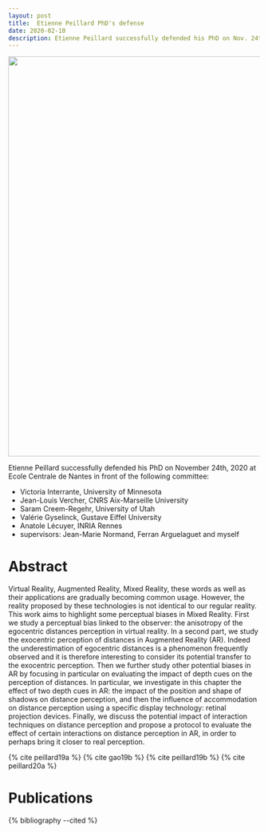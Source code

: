 ```yaml
---
layout: post
title:  Etienne Peillard PhD's defense
date: 2020-02-10
description: Etienne Peillard successfully defended his PhD on Nov. 24th 2020
---
```


<img width="800" src="{{ site.baseurl }}/assets/img/Montage_Etienne_2.png" alt="" title="Affiche de soutenance Etienne"/>

Etienne Peillard successfully defended his PhD on November 24th, 2020 at Ecole Centrale de Nantes in front of the following committee:

- Victoria Interrante, University of Minnesota 
- Jean-Louis Vercher, CNRS Aix-Marseille University 
- Saram Creem-Regehr, University of Utah 
- Valérie Gyselinck, Gustave Eiffel University 
- Anatole Lécuyer, INRIA Rennes 
- supervisors: Jean-Marie Normand, Ferran Arguelaguet and myself 

# Abstract 

Virtual Reality, Augmented Reality, Mixed Reality, these words as well as their applications are gradually becoming common usage. However, the reality proposed by these technologies is not identical to our regular reality. 
This work aims to highlight some perceptual biases in Mixed Reality. 
First we study a perceptual bias linked to the observer: the anisotropy of the egocentric distances perception in virtual reality. 
In a second part, we study the exocentric perception of distances in Augmented Reality (AR). Indeed the underestimation of egocentric distances is a phenomenon frequently observed and it is therefore interesting to consider its potential transfer to the exocentric perception. 
Then we further study other potential biases in AR by focusing in particular on evaluating the impact of depth cues on the perception of distances. In particular, we investigate in this chapter the effect of two depth cues in AR: the impact of the position and shape of shadows on distance perception, and then the influence of accommodation on distance perception using a specific display technology: retinal projection devices. 
Finally, we discuss the potential impact of interaction techniques on distance perception and propose a protocol to evaluate the effect of certain interactions on distance perception in AR, in order to perhaps bring it closer to real perception. 


{% cite peillard19a %}
{% cite gao19b %}
{% cite peillard19b %}
{% cite peillard20a %}

# Publications 

{% bibliography --cited %}
